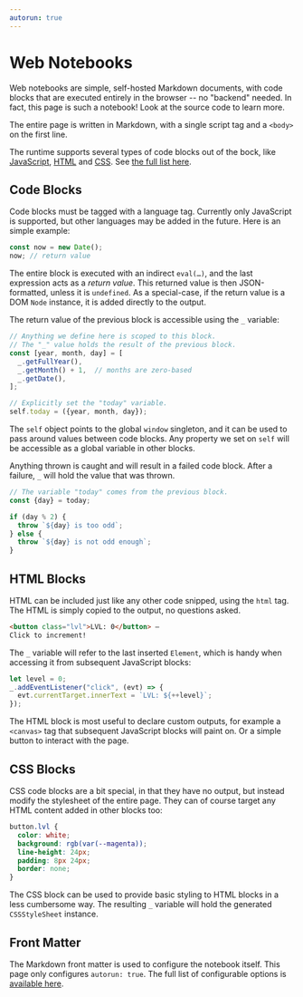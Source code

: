 ```yaml
---
autorun: true
---
```


# Web Notebooks

Web notebooks are simple, self-hosted Markdown documents, with code blocks that
are executed entirely in the browser -- no "backend" needed. In fact, this page
is such a notebook! Look at the source code to learn more.

The entire page is written in Markdown, with a single script tag and a
`<body>` on the first line.

The runtime supports several types of code blocks out of the bock, like
[JavaScript](#code-blocks), [HTML](#html-blocks) and [CSS](#css-blocks). See
[the full list here](code-blocks).

## Code Blocks

Code blocks must be tagged with a language tag. Currently only JavaScript is
supported, but other languages may be added in the future. Here is an simple
example:

```js
const now = new Date();
now; // return value
```

The entire block is executed with an indirect `eval(…)`, and the last
expression acts as a _return value_. This returned value is then
JSON-formatted, unless it is `undefined`. As a special-case, if the return
value is a DOM `Node` instance, it is added directly to the output.

The return value of the previous block is accessible using the `_` variable:

```js
// Anything we define here is scoped to this block.
// The "_" value holds the result of the previous block.
const [year, month, day] = [
  _.getFullYear(),
  _.getMonth() + 1,  // months are zero-based
  _.getDate(),
];

// Explicitly set the "today" variable.
self.today = ({year, month, day});
```

The `self` object points to the global `window` singleton, and it can be used
to pass around values between code blocks. Any property we set on `self` will
be accessible as a global variable in other blocks.

Anything thrown is caught and will result in a failed code block. After a
failure, `_` will hold the value that was thrown.

```js
// The variable "today" comes from the previous block.
const {day} = today;

if (day % 2) {
  throw `${day} is too odd`;
} else {
  throw `${day} is not odd enough`;
}
```

## HTML Blocks

HTML can be included just like any other code snipped, using the `html` tag.
The HTML is simply copied to the output, no questions asked.


```html
<button class="lvl">LVL: 0</button> —
Click to increment!
```

The `_` variable will refer to the last inserted `Element`, which is handy when
accessing it from subsequent JavaScript blocks:

```js
let level = 0;
_.addEventListener("click", (evt) => {
  evt.currentTarget.innerText = `LVL: ${++level}`;
});
```

The HTML block is most useful to declare custom outputs, for example a
`<canvas>` tag that subsequent JavaScript blocks will paint on. Or a simple
button to interact with the page.

## CSS Blocks

CSS code blocks are a bit special, in that they have no output, but instead
modify the stylesheet of the entire page. They can of course target any HTML
content added in other blocks too:

```css
button.lvl {
  color: white;
  background: rgb(var(--magenta));
  line-height: 24px;
  padding: 8px 24px;
  border: none;
}
```

The CSS block can be used to provide basic styling to HTML blocks in a less
cumbersome way. The resulting `_` variable will hold the generated
`CSSStyleSheet` instance.

## Front Matter

The Markdown front matter is used to configure the notebook itself. This page
only configures `autorun: true`. The full list of configurable options is
[available here](/config).
